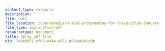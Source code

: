 ```yaml
---
content_type: resource
description: ''
file: null
file_location: /coursemedia/6-s095-programming-for-the-puzzled-january-iap-2018/7a9e8b71efb80d44e571a57a943b8a3b_eSRNeIyX5dY.pdf
file_type: application/pdf
resourcetype: Document
title: 3play pdf file
uid: 7a9e8b71-efb8-0d44-e571-a57a943b8a3b
---
```

